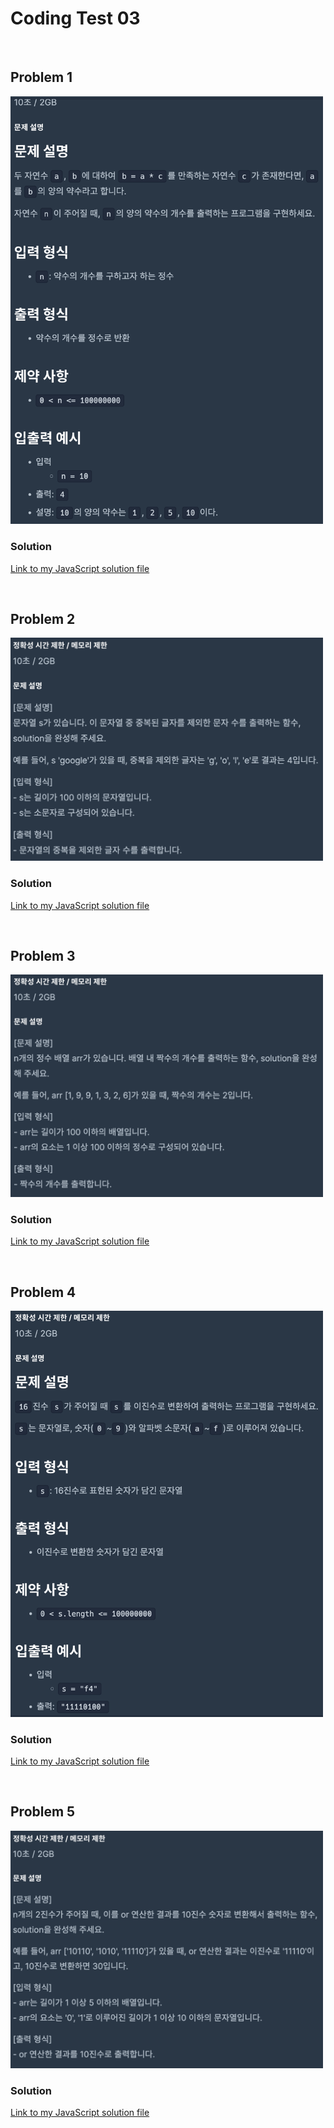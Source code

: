 # Coding Test 03

<br>

## Problem 1

<img src='./img/1.png' alt='problem-1-img' width='500' />

### Solution

[Link to my JavaScript solution file](./T03P1.js)

<br>

## Problem 2

<img src='./img/2.png' alt='problem-2-img' width='500' />

### Solution

[Link to my JavaScript solution file](./T03P2.js)

<br>

## Problem 3

<img src='./img/3.png' alt='problem-3-img' width='500' />

### Solution

[Link to my JavaScript solution file](./T03P3.js)

<br>

## Problem 4

<img src='./img/4.png' alt='problem-4-img' width='500' />

### Solution

[Link to my JavaScript solution file](./T03P4.js)

<br>

## Problem 5

<img src='./img/5.png' alt='problem-5-img' width='500' />

### Solution

[Link to my JavaScript solution file](./T03P5.js)

<br>
